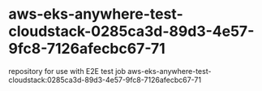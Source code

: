 # aws-eks-anywhere-test-cloudstack-0285ca3d-89d3-4e57-9fc8-7126afecbc67-71
repository for use with E2E test job aws-eks-anywhere-test-cloudstack:0285ca3d-89d3-4e57-9fc8-7126afecbc67-71
